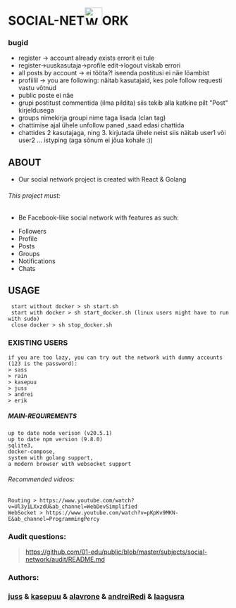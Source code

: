 # SOCIAL-NET<img src="https://01.kood.tech/git/kasepuu/social-network/raw/branch/master/frontend/src/logo.svg" alt="Website Icon" width="40" height="40" />ORK

### bugid

- register -> account already exists errorit ei tule
- register->uuskasutaja->profile edit->logout viskab errori
- all posts by account -> ei tööta?! iseenda postitusi ei näe löambist
- profiilil -> you are following: näitab kasutajaid, kes pole follow requesti vastu võtnud
- public poste ei näe
- grupi postitust commentida (ilma pildita) siis tekib alla katkine pilt "Post" kirjeldusega
- groups nimekirja groupi nime taga lisada (clan tag)
- chattimise ajal ühele unfollow paned ,saad edasi chattida
- chattides 2 kasutajaga, ning 3. kirjutada ühele neist siis näitab user1 või user2 ... istyping (aga sõnum ei jõua kohale :))

## ABOUT

- Our social network project is created with React & Golang

###### This project must:

- Be Facebook-like social network with features as such:

* Followers
* Profile
* Posts
* Groups
* Notifications
* Chats

## USAGE

```
 start without docker > sh start.sh
 start with docker > sh start_docker.sh (linux users might have to run with sudo)
 close docker > sh stop_docker.sh
```

### EXISTING USERS

```
if you are too lazy, you can try out the network with dummy accounts (123 is the password):
> sass
> rain
> kasepuu
> juss
> andrei
> erik
```

##### MAIN-REQUIREMENTS

```
up to date node verison (v20.5.1)
up to date npm version (9.8.0)
sqlite3,
docker-compose,
system with golang support,
a modern browser with websocket support
```

###### Recommended videos:

```
Routing > https://www.youtube.com/watch?v=Ul3y1LXxzdU&ab_channel=WebDevSimplified
WebSocket > https://www.youtube.com/watch?v=pKpKv9MKN-E&ab_channel=ProgrammingPercy
```

### Audit questions:

> https://github.com/01-edu/public/blob/master/subjects/social-network/audit/README.md

### Authors:

### [juss](https://01.kood.tech/git/juss) & [kasepuu](https://01.kood.tech/git/kasepuu) & [alavrone](https://01.kood.tech/git/alavrone) & [andreiRedi](https://01.kood.tech/git/andreiRedi) & [laagusra](https://01.kood.tech/git/laagusra)
